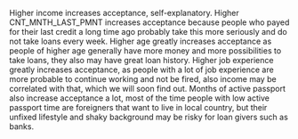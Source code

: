 Higher income increases acceptance, self-explanatory.
Higher CNT_MNTH_LAST_PMNT increases acceptance because people who payed for their last credit a long time ago probably take this more seriously and do not take loans every week. Higher age greatly increases acceptance as people of higher age generally have more money and more possibilities to take loans, they also may have great loan history. Higher job experience greatly increases acceptance, as people with a lot of job experience are more probable to continue working and not be fired, also income may be correlated with that, which we will soon find out. Months of active passport also increase acceptance a lot, most of the time people with low active passport time are foreigners that want to live in local country, but their unfixed lifestyle and shaky background may be risky for loan givers such as banks.
